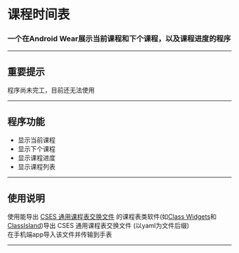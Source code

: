 # 课程时间表
### 一个在Android Wear展示当前课程和下个课程，以及课程进度的程序
***
## 重要提示
程序尚未完工，目前还无法使用
***
## 程序功能

- 显示当前课程
- 显示下个课程
- 显示课程进度
- 显示课程列表

[//]: # (- [ ] 编辑课程表)

[//]: # (- [ ] 课程表导出/导入)

[//]: # (- [x] 程序开机启动)

[//]: # (- [x] 程序窗口置顶)

[//]: # (- [x] 程序窗口拖动控制)

[//]: # (- [x] 多语言支持&#40;目前仅支持中文、英文&#41;)

[//]: # (- [x] 深色模式支持)

[//]: # (- [x] 记忆窗口位置大小)
***
## 使用说明
使用能导出 [CSES 通用课程表交换文件](https://github.com/SmartTeachCN/CSES) 的课程表类软件(如[Class Widgets](https://classwidgets.rinlit.cn/zh/)和[ClassIsland](https://classisland.tech/))导出 CSES 通用课程表交换文件 (以yaml为文件后缀)<br>
在手机端app导入该文件并传输到手表
***